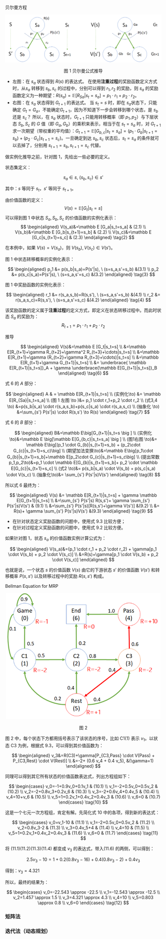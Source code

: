 
贝尔曼方程

<center>
<img src="./img/Bellman.png">

图 1 贝尔曼公式推导
</center>

- 左图：在 $s_a$ 状态得到 $R(s)$ 的表达式。
  在使用**注重过程**的奖励函数定义方式时，从$s_a$ 转移到 $s_b,s_c$ 的过程中，分别可以得到 $r_1,r_2$ 的奖励，则 $s_a$ 的奖励函数定义为一种期望：$R(s_a)=\mathbb E[R_{Sa}|s_t=s_a] = p_1 \cdot r_1+p_2 \cdot r_2$。
- 右图：在 $s_a$ 状态得到 $G_{t+1}$ 的表达式。
  当 $s_t=s$ 时，即在 $s_a$状态下，只能确定 $G_{t}=G_a$，不能确定$G_{t+1}$，因为不知道下一步会转移到哪个状态，是 $s_b$ 还是 $s_c$？
  所以，在 $s_a$ 状态时，$G_{t+1}$ 只能用转移概率（即 $p_1,p_2$）与下层状态 $S_b,S_c$ 的 $G$ 值（即 $G_a,G_b$）的乘积来表示，相当于在 $s_t=s_a$ 时，对 $G_{t+1}$ 求一次期望（带权重的平均值）：$G_{t+1}=\mathbb E[G_{b,c}|s_t=s_a]=(p_1 \cdot G_b|s_{t+1}=s_b)+(p_2 \cdot G_c|s_{t+1}=s_c)$。一旦确定到达 $s_b,s_c$ 状态后，$s_t=s_a$ 的条件就可以去掉了，分别用 $s_{t+1}=s_b,s_{t+1}=s_c$ 代替。


做实例化推导之前，针对图 1，先给出一些必要的定义。

状态集定义：

$$
s_a \in s, \ (s_b,s_c) \in s'
$$

其中：$s$ 等同于 $s_t$，$s'$ 等同于 $s_{t+1}$。

由价值函数的定义：
$$
V(s)=\mathbb E [G_t|s_t=s] \tag{1}
$$
可以得到图 1 中状态 $S_a, S_b, S_c$ 的价值函数的实例化表示：
$$
\begin{aligned}
V(s_a)&=\mathbb E [G_a|s_t=s_a]  & (2.1)
\\
V(s_b)&=\mathbb E [G_b|s_{t+1}=s_b]  & (2.2)
\\
V(s_c)&=\mathbb E [G_c|s_{t+1}=s_c]  & (2.3)
\end{aligned}
\tag{2}
$$

在本例中，如果 $V(s)=V(s_a)$，则 $V(s_b),V(s_c) \in V(s')$。

图 1 中状态转移概率的实例化表示：

$$
\begin{aligned}
p_1 &= p(s_b|s_a)=P(s'|s), \ (s=s_a,s'=s_b) &(3.1)
\\
p_2 &= p(s_c|s_a)=P(s'|s), \ (s=s_a,s'=s_c) &(3.2)
\end{aligned}
\tag{3}
$$

图 1 中奖励函数的实例化表示：

$$
\begin{aligned}
r_1 &= r(s_a,s_b)=R(s,s'), \ (s=s_a,s'=s_b) &(4.1)
\\
r_2 &= r(s_a,s_c)=R(s,s'), \ (s=s_a,s'=s_c) &(4.2)
\end{aligned}
\tag{4}
$$

该奖励函数的定义属于**注重过程**的定义方式，即定义在状态转移过程中。而此时状态 $S_a$ 的奖励为：
$$
R_{t+1}=p_1 \cdot r_1+p_2 \cdot r_2 \tag{5}
$$


推导

$$
\begin{aligned}
V(s)&=\mathbb E [G_t|s_t=s]
\\
&=\mathbb E[R_{t+1}+\gamma R_{t+2}+\gamma^2 R_{t+3}+\cdots|s_t=s]
\\
&=\mathbb E[R_{t+1}+\gamma (R_{t+2}+\gamma R_{t+3}+\cdots)|s_t=s]
\\
&=\mathbb E[R_{t+1}+\gamma G_{t+1}|s_t=s]
\\
&= \underbrace{ \mathbb E[R_{t+1}|s_t=s]}_A + \gamma \underbrace{\mathbb E[G_{t+1}|s_t=s]}_B
\end{aligned}
\tag{6}
$$

式 6 的 $A$ 部分：

$$
\begin{aligned}
A & = \mathbb E[R_{t+1}|s_t=s]
\\
(实例化\to) &= \mathbb E[R_{Sa}|s_t=s_a]
\\
(图 1 左图 \to )&= p_1 \cdot  r_1+p_2 \cdot r_2 
\\
(式3,4 \to) &=p(s_b|s_a) \cdot r(s_a,s_b)+p(s_c|s_a) \cdot r(s_a,s_c)
\\
(抽象化 \to) &=\sum_{s'} P(s'|s) \cdot R(s,s') \to R(s)
\end{aligned}
\tag{7}
$$

式 6 的 $B$ 部分：

$$
\begin{aligned}
B&=\mathbb E\big[G_{t+1}|s_t=s \big ] 
\\
(实例化 \to)&=\mathbb E \big[\mathbb E[G_{b,c}|s_t=s_a] \big ] 
\\
(图1右图 \to)&= \mathbb E\big[(p_1 \cdot G_{b}|s_{t+1}=s_b) + (p_2\cdot G_{c}|s_{t+1}=s_c)\big]
\\
(期望加法变换\to)&=\mathbb E\big[p_1\cdot G_{b}|s_{t+1}=s_b]+\mathbb E[p_2\cdot G_{c}|s_{t+1}=s_c\big]
\\
(提出常数p_1,p_2\to)&=p_1 \cdot \mathbb E[G_{b}|s_{t+1}=s_b]+ p_2 \cdot \mathbb E[G_{c}|s_{t+1}=s_c]
\\
(式2 \to)&= p(s_b|s_a) \cdot V(s_b) + p(s_c|s_a) \cdot V(s_c)
\\
(抽象化\to)&= \sum_{s'} P(s'|s)V(s')
\end{aligned}
\tag{8}
$$

所以式 6 最终为：

$$
\begin{aligned}
V(s) &= \mathbb E[R_{t+1}|s_t=s] + \gamma \mathbb E[G_{t+1}|s_t=s]
\\
&=\sum_{s'} P(s'|s) R(s,s')+ \gamma \sum_{s'} P(s'|s)V(s') & (9.1)
\\
&=\sum_{s'} P(s'|s)[R(s,s')+\gamma V(s')] &(9.2)
\\
&= R(s)+ \gamma \sum_{s'} P(s'|s)V(s') &(9.3)
\end{aligned}
\tag{9}
$$

- 在针对状态定义奖励函数的问题中，使用式 9.3 比较方便；
- 在针对过程定义奖励函数的问题中，使用式 9.2 比较方便。

如果针对图 1，状态 $s_a$ 的价值函数实例计算公式为：

$$
\begin{aligned}
V(s_a)&=(p_1 \cdot r_1 + p_2 \cdot r_2) + \gamma[p_1 \cdot V(s_b) + p_2 \cdot V(s_c)]
\\
&=R(s)+\gamma[p_1 \cdot V(s_b) + p_2 \cdot V(s_c)]
\end{aligned}
$$

也就是说，一个状态 $s$ 的价值函数 $V(s)$ 由它的下游状态 $s'$ 的价值函数 $V(s')$ 和转移概率 $P(s,s')$ 以及转移过程中的奖励 $R(s,s')$ 构成。

Bellman Equation for MRP

<center>
<img src="./img/student-3.png" width="500">

图 2
</center>

图 2 中，每个状态下方都用括号表示了该状态的序号，比如 C1(1) 表示 $v_1$。以状态 C3 为例，根据式 9.3，可以得到其价值函数为：

$$
\begin{aligned}
v_3&=R(C3)+\gamma[P_{C3,Pass} \cdot V(Pass) + P_{C3,Rest} \cdot V(Rest)]
\\
&=-2+ (0.6 v_4 + 0.4 v_5), &(\gamma=1)
\end{aligned}
$$

同理可以得到其它所有状态的价值函数表达式，列出方程组如下：

$$
\begin{cases}
v_0=-1+0.9v_0+0.1v_1 & (10.1)
\\
v_1=-2+0.5v_0+0.5v_2 & (10.2)
\\
v_2=-2+0.8v_3+0.2v_6 & (10.3)
\\
v_3=-2+0.6v_4+0.4v_5 & (10.4)
\\
v_4=10+v_6 & (10.5)
\\
v_5=1+0.2v_1+0.4v_2+0.4v_3 & (10.6)
\\
v_6=0 & (10.7)
\end{cases}
\tag{10}
$$

这是一个七元一次方程组，肯定有解。先简化式 10 中的各项，得到新的表达式：

$$
\begin{cases}
v_0=v_1-10 & (11.1)
\\
v_1=-2+0.5v_0+0.5v_2 & (11.2)
\\
v_2=0.8v_3-2 & (11.3)
\\
v_3=0.4v_5+4 & (11.4)
\\
v_4=10 & (11.5)
\\
v_5=1+0.2v_1+0.4v_2+0.4v_3 & (11.6)
\\
v_6=0 & (11.7)
\end{cases}
\tag{11}
$$

将 $(11.1)(11.2)(11.3)(11.4)$ 都变成 $v_3$ 的表达式，带入$(11.6)$ 的两侧，可以得到：

$$
2.5v_3-10=1+0.2(0.8v_3-16)+0.4(0.8v_3-2)+0.4v_3
$$

得到：$v_3=4.321$

所以，最终的结果为：

$$
\begin{cases}
v_0=-22.543 \approx -22.5
\\
v_1=-12.543 \approx -12.5
\\
v_2=1.457 \approx 1.5
\\
v_3=4.321 \approx 4.3
\\
v_4=10
\\
v_5=0.803 \approx 0.8
\\
v_6=0
\end{cases}
\tag{12}
$$


### 矩阵法


### 迭代法（动态规划）